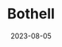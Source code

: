 ---
title: "Bothell"
type: city
counties:
  - King County
  - Snohomish County
date: 2023-08-05
hashtag: bothell
near:
  - Cathcart
state: Washington
tags:
  - city
---